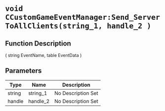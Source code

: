# `void CCustomGameEventManager:Send_ServerToAllClients(string_1, handle_2 )`
## Function Description
( string EventName, table EventData )
## Parameters
Type|Name|Description
--|--|--
string|string_1|No Description Set
handle|handle_2|No Description Set
